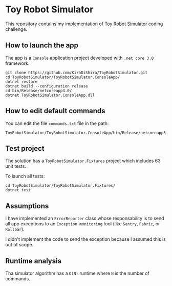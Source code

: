 # Toy Robot Simulator

This repository contains my implementation of [Toy Robot Simulator](https://github.com/nandowalter-lm/toy_robot#toy-robot-simulator) coding challenge.

## How to launch the app

The app is a `Console` application project developed with `.net core 3.0` framework.

```
git clone https://github.com/KiraDiShira/ToyRobotSimulator.git
cd ToyRobotSimulator/ToyRobotSimulator.ConsoleApp/
dotnet restore
dotnet build --configuration release
cd bin/Release/netcoreapp3.0/
dotnet ToyRobotSimulator.ConsoleApp.dll
```

## How to edit default commands

You can edit the file `commands.txt` file in the path:

```
ToyRobotSimulator/ToyRobotSimulator.ConsoleApp/bin/Release/netcoreapp3.0/Resources
```

## Test project

The solution has a `ToyRobotSimulator.Fixtures` project which includes 63 unit tests.

To launch all tests:

```
cd ToyRobotSimulator/ToyRobotSimulator.Fixtures/
dotnet test
```

## Assumptions

I have implemented an `ErrorReporter` class whose responsability is to send all app exceptions to an `Exception monitoring` tool (like `Sentry`, `Fabric`, or `Rollbar`).

I didn't implement the code to send the exception because I assumed this is out of scope.

## Runtime analysis

Tha simulator algorithm has a `O(N)` runtime where `N` is the number of commands.
